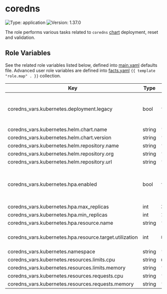 # coredns

![Type: application](https://img.shields.io/badge/Type-application-informational?style=flat-square) ![Version: 1.37.0](https://img.shields.io/badge/Version-1.37.0-informational?style=flat-square)

The role performs various tasks related to `coredns` [chart](https://github.com/coredns/helm/tree/coredns-1.37.0/charts/coredns) deployment, reset and validation.

## Role Variables

See the related role variables listed below, defined into [main.yaml](./defaults/main.yaml) defaults file. Advanced user role variables are defined into [facts.yaml](./tasks/facts.yaml) `{{ template "role.map" . }}` collection.

| Key | Type | Default | Description |
|-----|------|---------|-------------|
| coredns_vars.kubernetes.deployment.legacy | bool | `false` | Legacy deployment, using `kube-dns` label selectors |
| coredns_vars.kubernetes.helm.chart.name | string | `"coredns"` |  |
| coredns_vars.kubernetes.helm.chart.version | string | `"v1.37.0"` |  |
| coredns_vars.kubernetes.helm.repository.name | string | `"helm"` |  |
| coredns_vars.kubernetes.helm.repository.org | string | `"coredns"` |  |
| coredns_vars.kubernetes.helm.repository.url | string | `"https://coredns.github.io"` |  |
| coredns_vars.kubernetes.hpa.enabled | bool | `true` | If `false`, `replicas` value is set from `min_replicas` value |
| coredns_vars.kubernetes.hpa.max_replicas | int | `3` |  |
| coredns_vars.kubernetes.hpa.min_replicas | int | `1` |  |
| coredns_vars.kubernetes.hpa.resource.name | string | `"memory"` |  |
| coredns_vars.kubernetes.hpa.resource.target.utilization | int | `80` | Average utilization percentage |
| coredns_vars.kubernetes.namespace | string | `"kube-system"` |  |
| coredns_vars.kubernetes.resources.limits.cpu | string | `nil` |  |
| coredns_vars.kubernetes.resources.limits.memory | string | `"128Mi"` |  |
| coredns_vars.kubernetes.resources.requests.cpu | string | `"10m"` |  |
| coredns_vars.kubernetes.resources.requests.memory | string | `"128Mi"` |  |
